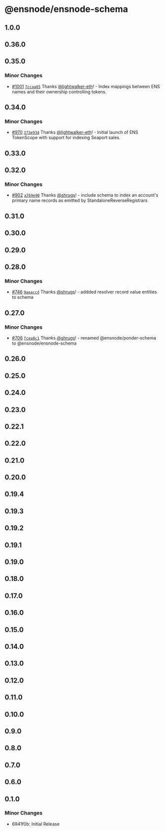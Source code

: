 # @ensnode/ensnode-schema

## 1.0.0

## 0.36.0

## 0.35.0

### Minor Changes

- [#1001](https://github.com/namehash/ensnode/pull/1001) [`7ccaa65`](https://github.com/namehash/ensnode/commit/7ccaa65c5142f0491d7f1882cd84eed7e0d3c8ea) Thanks [@lightwalker-eth](https://github.com/lightwalker-eth)! - Index mappings between ENS names and their ownership controlling tokens.

## 0.34.0

### Minor Changes

- [#970](https://github.com/namehash/ensnode/pull/970) [`373e934`](https://github.com/namehash/ensnode/commit/373e9343f7ac14010ae9a995cb812c42210c92e2) Thanks [@lightwalker-eth](https://github.com/lightwalker-eth)! - Initial launch of ENS TokenScope with support for indexing Seaport sales.

## 0.33.0

## 0.32.0

### Minor Changes

- [#902](https://github.com/namehash/ensnode/pull/902) [`a769e90`](https://github.com/namehash/ensnode/commit/a769e9028a0dd55b88e62fe90669c5dc54e51485) Thanks [@shrugs](https://github.com/shrugs)! - include schema to index an account's primary name records as emitted by StandaloneReverseRegistrars

## 0.31.0

## 0.30.0

## 0.29.0

## 0.28.0

### Minor Changes

- [#746](https://github.com/namehash/ensnode/pull/746) [`9aeaccd`](https://github.com/namehash/ensnode/commit/9aeaccd1034b970dc3a770a349292e65ba53cd2d) Thanks [@shrugs](https://github.com/shrugs)! - addded resolver record value entities to schema

## 0.27.0

### Minor Changes

- [#706](https://github.com/namehash/ensnode/pull/706) [`fcea8c1`](https://github.com/namehash/ensnode/commit/fcea8c1fbcc19b3948ecf7d1bef61c38480e8e7d) Thanks [@shrugs](https://github.com/shrugs)! - renamed @ensnode/ponder-schema to @ensnode/ensnode-schema

## 0.26.0

## 0.25.0

## 0.24.0

## 0.23.0

## 0.22.1

## 0.22.0

## 0.21.0

## 0.20.0

## 0.19.4

## 0.19.3

## 0.19.2

## 0.19.1

## 0.19.0

## 0.18.0

## 0.17.0

## 0.16.0

## 0.15.0

## 0.14.0

## 0.13.0

## 0.12.0

## 0.11.0

## 0.10.0

## 0.9.0

## 0.8.0

## 0.7.0

## 0.6.0

## 0.1.0

### Minor Changes

- 6941f0b: Initial Release
